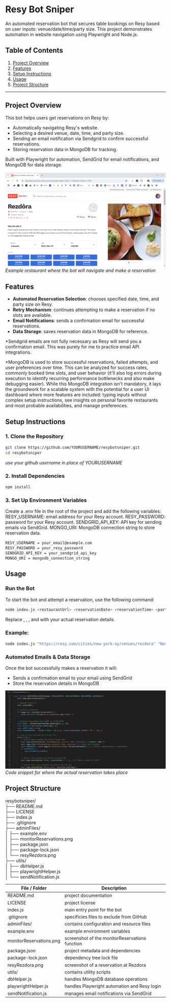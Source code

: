 # Resy Bot Sniper

An automated reservation bot that secures table bookings on Resy based on user inputs: venue/date/time/party size. This project demonstrates automation in website navigation using Playwright and Node.js.

## Table of Contents
1. [Project Overview](#project-overview)
2. [Features](#features)
3. [Setup Instructions](#setup-instructions)
4. [Usage](#usage)
5. [Project Structure](#project-structure)

---

## Project Overview

This bot helps users get reservations on Resy by:
- Automatically navigating Resy's website.
- Selecting a desired venue, date, time, and party size.
- Sending an email notification via Sendgrid to confirm successful reservations.
- Storing reservation data in MongoDB for tracking.

Built with Playwright for automation, SendGrid for email notifications, and MongoDB for data storage.  
<br>
![Resy Rezdora interface example](adminFiles/resyRezdora.png)
*Example restaurant where the bot will navigate and make a reservation*

## Features

- **Automated Reservation Selection**: chooses specified date, time, and party size on Resy.
- **Retry Mechanism**: continues attempting to make a reservation if no slots are available.
- **Email Notifications**: sends a confirmation email for successful reservations.
- **Data Storage**: saves reservation data in MongoDB for reference.

*Sendgrid emails are not fully necessary as Resy will send you a confirmation email. This was purely for me to practice email API integrations.

*MongoDB is used to store successful reservations, failed attempts, and user preferences over time. This can be analyzed for success rates, commonly booked time slots, and user behavior (it'll also log errors during execution to identify recurring performance bottlenecks and also make debugging easier). 
While this MongoDB integration isn't mandatory, it lays the groundwork for a scalable system with the potential for a user UI dashboard where more features are included: typing inputs without complex setup instructions, see insights on personal favorite restaurants and most probable availabilities, and manage preferences.

## Setup Instructions

### 1. **Clone the Repository**

```bash
git clone https://github.com/YOURUSERNAME/resybotsniper.git
cd resybotsniper
```
*use your github username in place of YOURUSERNAME*

### 2. **Install Dependencies**

```bash
npm install
```

### 3. **Set Up Environment Variables**

Create a .env file in the root of the project and add the following variables:
RESY_USERNAME: email address for your Resy account.
RESY_PASSWORD: password for your Resy account.
SENDGRID_API_KEY: API key for sending emails via SendGrid.
MONGO_URI: MongoDB connection string to store reservation data.
```
RESY_USERNAME = your_email@example.com
RESY_PASSWORD = your_resy_password
SENDGRID_API_KEY = your_sendgrid_api_key
MONGO_URI = mongodb_connection_string
```

## Usage

### Run the Bot

To start the bot and attempt a reservation, use the following command:

```bash
node index.js <restaurantUrl> <reservationDate> <reservationTime> <partySize>
```
Replace <restaurantUrl>, <reservationDate>, <reservationTime>, and <partySize> with your actual reservation details.

### Example:

```bash
node index.js "https://resy.com/cities/new-york-ny/venues/rezdora" "November 14, 2024" "1930" "2"
```
### Automated Emails & Data Storage

Once the bot successfully makes a reservation it will:
- Sends a confirmation email to your email using SendGrid
- Store the reservation details in MongoDB

![monitorReservations function example](adminFiles/monitorReservations.png)
*Code snippet for where the actual reservation takes place*

## Project Structure

resybotsniper/  
├── README.md  
├── LICENSE  
├── index.js  
├── .gitignore  
├── adminFiles/  
│   ├── example.env  
│   ├── monitorReservations.png  
│   ├── package.json  
│   ├── package-lock.json  
│   └── resyRezdora.png  
├── utils/  
│   ├── dbHelper.js  
│   ├── playwrightHelper.js  
│   └── sendNotification.js  

| File / Folder                 | Description                                         |
|-------------------------------|-----------------------------------------------------|
| README.md                     | project documentation                               |
| LICENSE                       | project license                                     |
| index.js                      | main entry point for the bot                        |
| .gitignore                    | specificies files to exclude from GitHub            |
| adminFiles/                   | contains configuration and resource files           |
| example.env                   | example environment variables                       |
| monitorReservations.png       | screenshot of the monitorReservations function      |
| package.json                  | project metadata and dependencies                   |
| package-lock.json             | dependency tree lock file                           |
| resyRezdora.png               | screenshot of a reservation at Rezdora              |
| utils/                        | contains utility scripts                            |
| dbHelper.js                   | handles MongoDB database operations                 |
| playwrightHelper.js           | handles Playwright automation and Resy login        |
| sendNotification.js           | manages email notifications via SendGrid            |
